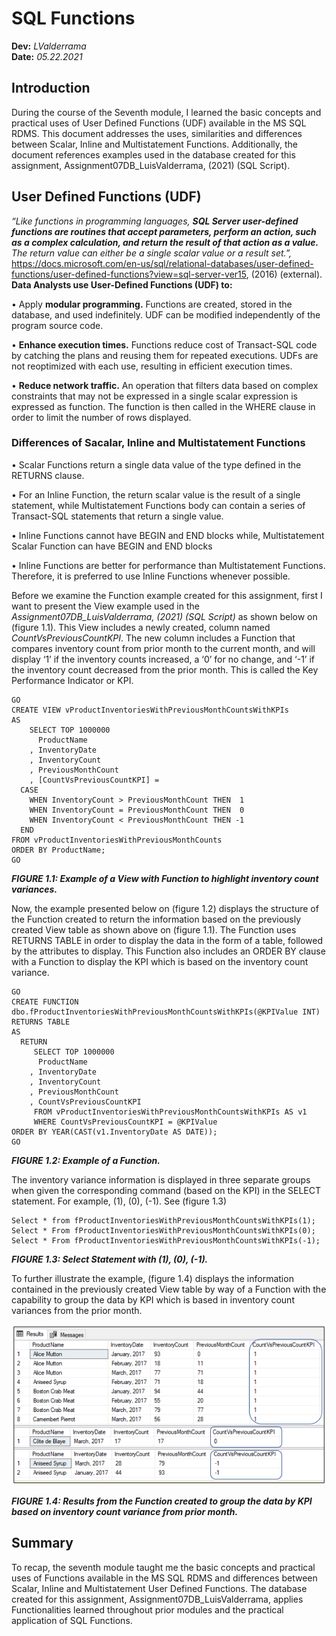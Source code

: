 # SQL Functions

**Dev:** *LValderrama*  
**Date:** *05.22.2021*

## Introduction
During the course of the Seventh module, I learned the basic concepts and practical uses of User Defined Functions (UDF) available in the MS SQL RDMS. 
This document addresses the uses, similarities and differences between Scalar, Inline and Multistatement Functions. 
Additionally, the document references examples used in the database created for this assignment, Assignment07DB_LuisValderrama, (2021) (SQL Script).

## User Defined Functions (UDF)
*“Like functions in programming languages, **SQL Server user-defined functions are routines that accept parameters, perform an action, such as a complex calculation, 
and return the result of that action as a value.** The return value can either be a single scalar value or a result set.”,* 
https://docs.microsoft.com/en-us/sql/relational-databases/user-defined-functions/user-defined-functions?view=sql-server-ver15, (2016) (external). 
**Data Analysts use User-Defined Functions (UDF) to:**

•	Apply **modular programming.** Functions are created, stored in the database, and used indefinitely. UDF can be modified independently of the program source code.

•	**Enhance execution times.** Functions reduce cost of Transact-SQL code by catching the plans and reusing them for repeated executions. UDFs are not reoptimized with each use, resulting in efficient execution times.

•	**Reduce network traffic.** An operation that filters data based on complex constraints that may not be expressed in a single scalar expression is expressed as function. The function is then called in the WHERE clause in order to limit the number of rows displayed.


### Differences of Sacalar, Inline and Multistatement Functions
•	Scalar Functions return a single data value of the type defined in the RETURNS clause.

•	For an Inline Function, the return scalar value is the result of a single statement, while Multistatement Functions body can contain a series of Transact-SQL statements that return a single value. 

•	Inline Functions cannot have BEGIN and END blocks while, Multistatement Scalar Function can have BEGIN and END blocks

•	Inline Functions are better for performance than Multistatement Functions. Therefore, it is preferred to use Inline Functions whenever possible.

Before we examine the Function example created for this assignment, first I want to present the View example used in the *Assignment07DB_LuisValderrama, (2021) (SQL Script)* 
as shown below on (figure 1.1). This View includes a newly created, column named *CountVsPreviousCountKPI*. The new column includes a Function that compares inventory count 
from prior month to the current month, and will display ‘1’ if the inventory counts increased, a ‘0’ for no change, and ‘-1’ if the inventory count decreased from the prior month.
This is called the Key Performance Indicator or KPI.

```
GO 
CREATE VIEW vProductInventoriesWithPreviousMonthCountsWithKPIs
AS
    SELECT TOP 1000000
      ProductName    
    , InventoryDate  
    , InventoryCount 
    , PreviousMonthCount  
    , [CountVsPreviousCountKPI] = 
  CASE
    WHEN InventoryCount > PreviousMonthCount THEN  1	  
    WHEN InventoryCount = PreviousMonthCount THEN  0	  
    WHEN InventoryCount < PreviousMonthCount THEN -1
  END
FROM vProductInventoriesWithPreviousMonthCounts
ORDER BY ProductName;
GO
```
***FIGURE 1.1: Example of a View with Function to highlight inventory count variances.***

Now, the example presented below on (figure 1.2) displays the structure of the Function created to return the information based on the previously created View table 
as shown above on (figure 1.1). The Function uses RETURNS TABLE in order to display the data in the form of a table, followed by the attributes to display. 
This Function also includes an ORDER BY clause with a Function to display the KPI which is based on the inventory count variance. 

```
GO 
CREATE FUNCTION dbo.fProductInventoriesWithPreviousMonthCountsWithKPIs(@KPIValue INT)
RETURNS TABLE
AS   
  RETURN
     SELECT TOP 1000000
	  ProductName
	, InventoryDate 
	, InventoryCount
	, PreviousMonthCount
	, CountVsPreviousCountKPI
     FROM vProductInventoriesWithPreviousMonthCountsWithKPIs AS v1
     WHERE CountVsPreviousCountKPI = @KPIValue
ORDER BY YEAR(CAST(v1.InventoryDate AS DATE));
GO
```
***FIGURE 1.2: Example of a Function.***

The inventory variance information is displayed in three separate groups when given the corresponding command (based on the KPI) in the SELECT statement. 
For example, (1), (0), (-1). See (figure 1.3)

```
Select * from fProductInventoriesWithPreviousMonthCountsWithKPIs(1);
Select * From fProductInventoriesWithPreviousMonthCountsWithKPIs(0);
Select * From fProductInventoriesWithPreviousMonthCountsWithKPIs(-1);
```
***FIGURE 1.3: Select Statement with (1), (0), (-1).***

To further illustrate the example, (figure 1.4) displays the information contained in the previously created View table by way of a Function with the capability to 
group the data by KPI which is based in inventory count variances from the prior month. 

![Results from the Function created to group the data by KPI based on inventory count variance from prior month](https://github.com/lvalderr/DBFoundations-Module07/blob/main/Image%201.4.PNG "Results from the Function created to group the data by KPI based on inventory count variance from prior month")

***FIGURE 1.4: Results from the Function created to group the data by KPI based on inventory count variance from prior month.***

## Summary
To recap, the seventh module taught me the basic concepts and practical uses of Functions available in the MS SQL RDMS and differences between Scalar, 
Inline and Multistatement User Defined Functions. The database created for this assignment, Assignment07DB_LuisValderrama, applies Functionalities learned 
throughout prior modules and the practical application of SQL Functions. 
